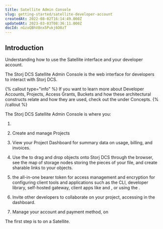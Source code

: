 ```yaml
---
title: Satellite Admin Console
slug: getting-started/satellite-developer-account
createdAt: 2022-08-02T16:14:49.000Z
updatedAt: 2023-03-03T08:36:11.000Z
docId: nGzxQBhV8nx5Pukj6O0zT
---
```


## Introduction

Understanding how to use the Satellite interface and your developer account.

The Storj DCS Satellite Admin Console is the web interface for developers to interact with Storj DCS.&#x20;

{% callout type="info"  %} 
If you want to learn more about Developer Accounts, Projects, Access Grants, Buckets and how these architectural constructs relate and how they are used, check out the [](docId\:M-5oxBinC6J1D-qSNjKYS)  under Concepts.&#x20;
{% /callout %}

The Storj DCS Satellite Admin Console is where you:

1.  [](docId:3glkuvH4M7AGIawj-qbTR)&#x20;

2.  Create and manage Projects

3.  View your Project Dashboard for summary data on usage, billing, and invoices. [](docId\:k6QwBZM3hnzxkCuQxLOal)&#x20;

4.  Use the [](docId\:WQ6NnxcVR-lrpWzHiphQI) to drag and drop objects onto Storj DCS through the browser, see the map of storage nodes storing the pieces of your file, and create sharable links to your objects.

5.  [](docId\:Ch4vLynsEqyT2-3qDEBiy) the all-in-one bearer token for access management and encryption for configuring client tools and applications such as the CLI, developer library, self-hosted gateway, client apps like [](docId\:LdrqSoECrAyE_LQMvj3aF)and [](docId:3Vj_5zZ99c4mTMRhQjGFM), or using the [](docId\:yYCzPT8HHcbEZZMvfoCFa).

6.  Invite other developers to collaborate on your project, accessing [](docId:0_4hY4Dp5ju9B8Ec6OTf3) in the dashboard.

7.  Manage your account and payment method, on [](docId\:Hurx0SirlRp_O5aUzew7_)&#x20;

The first step is to [](docId:3glkuvH4M7AGIawj-qbTR) on a Satellite.
